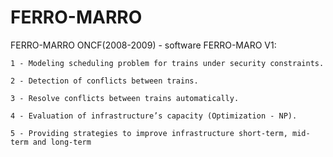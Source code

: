 # FERRO-MARRO
FERRO-MARRO
ONCF(2008-2009) - software FERRO-MARO V1: 
  
 	1 - Modeling scheduling problem for trains under security constraints.
  
 	2 - Detection of conflicts between trains.
  
 	3 - Resolve conflicts between trains automatically.
  
 	4 - Evaluation of infrastructure’s capacity (Optimization - NP).  
  
 	5 - Providing strategies to improve infrastructure short-term, mid-term and long-term
  
  
